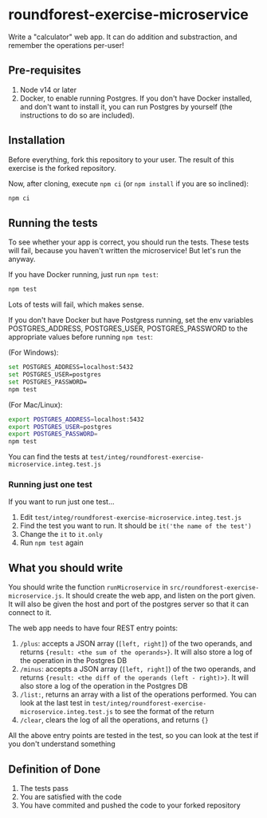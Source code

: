 # roundforest-exercise-microservice

Write a "calculator" web app. It can do addition and substraction, and remember
the operations per-user!

## Pre-requisites

1. Node v14 or later
2. Docker, to enable running Postgres. If you don't have Docker installed, and don't want
   to install it, you can run Postgres by yourself (the instructions to do so are included).

## Installation

Before everything, fork this repository to your user. The result of this exercise
is the forked repository.

Now, after cloning, execute `npm ci` (or `npm install` if you are so inclined):

```sh
npm ci
```

## Running the tests

To see whether your app is correct, you should run the tests.
These tests will fail, because you haven't written the microservice! But let's run the anyway.

If you have Docker running, just run `npm test`:

```sh
npm test
```

Lots of tests will fail, which makes sense.

If you don't have Docker but have Postgress running, set the env variables
POSTGRES_ADDRESS, POSTGRES_USER, POSTGRES_PASSWORD to the appropriate values before running
`npm test`:

(For Windows):

```sh
set POSTGRES_ADDRESS=localhost:5432
set POSTGRES_USER=postgres
set POSTGRES_PASSWORD=
npm test
```

(For Mac/Linux):

```sh
export POSTGRES_ADDRESS=localhost:5432
export POSTGRES_USER=postgres
export POSTGRES_PASSWORD=
npm test
```

You can find the tests at `test/integ/roundforest-exercise-microservice.integ.test.js`

### Running just one test

If you want to run just one test...

1. Edit `test/integ/roundforest-exercise-microservice.integ.test.js`
2. Find the test you want to run. It should be `it('the name of the test')`
3. Change the `it` to `it.only`
4. Run `npm test` again

## What you should write

You should write the function `runMicroservice` in `src/roundforest-exercise-microservice.js`. It
should create the web app, and listen on the port given. It will also be given the host and port
of the postgres server so that it can connect to it.

The web app needs to have four REST entry points:

1. `/plus`: accepts a JSON array (`[left, right]`) of the two operands,
   and returns `{result: <the sum of the operands>}`. It will also store
   a log of the operation in the Postgres DB
1. `/minus`: accepts a JSON array (`[left, right]`) of the two operands,
   and returns `{result: <the diff of the operands (left - right)>}`. It will also store
   a log of the operation in the Postgres DB
1. `/list:`, returns an array with a list of the operations performed. You can look at the last
   test in `test/integ/roundforest-exercise-microservice.integ.test.js` to see the
   format of the return
1. `/clear`, clears the log of all the operations, and returns `{}`

All the above entry points are tested in the test, so you can look at the test if you don't
understand something

## Definition of Done

1. The tests pass
1. You are satisfied with the code
1. You have commited and pushed the code to your forked repository
